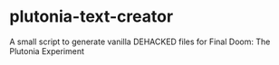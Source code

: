 # plutonia-text-creator
A small script to generate vanilla DEHACKED files for Final Doom: The Plutonia Experiment
